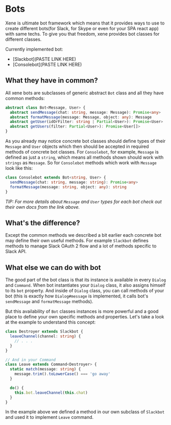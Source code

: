 # Bots

Xene is ultimate bot framework which means that it provides ways to use to create different bots(for Slack, for Skype or even for your SPA react app) with same techs. To give you that freedom, xene provides bot classes for different classes.

Currently implemented bot:
- [Slackbot](PASTE LINK HERE)
- [Consolebot](PASTE LINK HERE)

## What they have in common?

All xene bots are subclasses of generic abstract `Bot` class and all they have common methods:

```ts
abstract class Bot<Message, User> {
  abstract sendMessage(chat: string, message: Message): Promise<any>
  abstract formatMessage(message: Message, object: any): Message
  abstract getUser(idOrFilter: string | Partial<User>): Promise<User>
  abstract getUsers(filter: Partial<User>): Promise<User[]>
}
```

As you already may notice concrete bot classes should define types of their `Message` and `User` objects which then should be accepted in required methods of concrete bot classes. For `Consolebot`, for example, `Message` is defined as just a `string`, which means all methods shown should work with `strings` as `Message`. So for `Consolebot` methods which work with `Message` look like this:

```ts
class Consolebot extends Bot<string, User> {
  sendMessage(chat: string, message: string): Promise<any>
  formatMessage(message: string, object: any): string
}
```

_TIP: For more details about `Message` and `User` types for each bot check out their own docs from the link above._

## What's the difference?

Except the common methods we described a bit earlier each concrete bot may define their own useful methods. For example `Slackbot` defines methods to manage Slack OAuth 2 flow and a lot of methods specific to Slack API.

## What else we can do with bot

The good part of the bot class is that its instance is available in every `Dialog` and `Command`. When bot instantiates your `Dialog` class, it also assigns himself to its `bot` property. And inside of `Dialog` class, you can call methods of your bot (this is exactly how `Dialog#message` is implemented, it calls bot's `sendMessage` and `formatMessage` methods).

But this availability of `Bot` classes instances is more powerful and a good place to define your own specific methods and properties. Let's take a look at the example to understand this concept:

```ts
class Destroyer extends Slackbot {
  leaveChannel(channel: string) {
    // . . .
  }
}

// And in your Command
class Leave extends Command<Destroyer> {
  static match(message: string) {
    message.trim().toLowerCase() === 'go away'
  }

  do() {
    this.bot.leaveChannel(this.chat)
  }
}
```

In the example above we defined a method in our own subclass of `Slackbot` and used it to implement `Leave` command.
